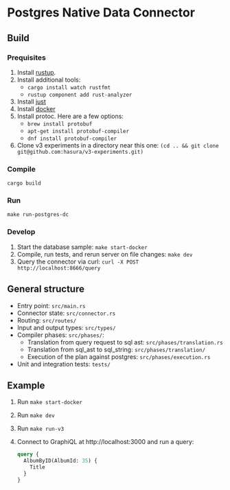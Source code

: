 # Postgres Native Data Connector

## Build

### Prequisites

1. Install [rustup](https://www.rust-lang.org/tools/install).
2. Install additional tools:
    - `cargo install watch rustfmt`
    - `rustup component add rust-analyzer`
3. Install [just](https://github.com/casey/just)
4. Install [docker](https://www.docker.com/)
5. Install protoc. Here are a few options:
    - `brew install protobuf`
    - `apt-get install protobuf-compiler`
    - `dnf install protobuf-compiler`
6. Clone v3 experiments in a directory near this one: `(cd .. && git clone git@github.com:hasura/v3-experiments.git)`

### Compile

```
cargo build
```

### Run

```
make run-postgres-dc
```

### Develop

1. Start the database sample: `make start-docker`
2. Compile, run tests, and rerun server on file changes: `make dev`
3. Query the connector via curl: `curl -X POST http://localhost:8666/query`

## General structure

- Entry point: `src/main.rs`
- Connector state: `src/connector.rs`
- Routing: `src/routes/`
- Input and output types: `src/types/`
- Compiler phases: `src/phases/`:
   - Translation from query request to sql ast: `src/phases/translation.rs`
   - Translation from sql_ast to sql_string: `src/phases/translation/`
   - Execution of the plan against postgres: `src/phases/execution.rs`
- Unit and integration tests: `tests/`

## Example

1. Run `make start-docker`
2. Run `make dev`
3. Run `make run-v3`
4. Connect to GraphiQL at http://localhost:3000 and run a query:

   ```graphql
   query {
     AlbumByID(AlbumId: 35) {
       Title
     }
   }
   ```
